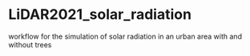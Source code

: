 # LiDAR2021_solar_radiation
workflow for the simulation of solar radiation in an urban area with and without trees
